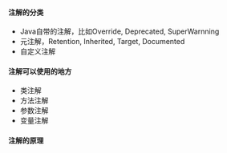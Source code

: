 #### 注解的分类
- Java自带的注解，比如Override, Deprecated, SuperWarnning
- 元注解，Retention, Inherited, Target, Documented
- 自定义注解

#### 注解可以使用的地方
- 类注解
- 方法注解
- 参数注解
- 变量注解

#### 注解的原理
